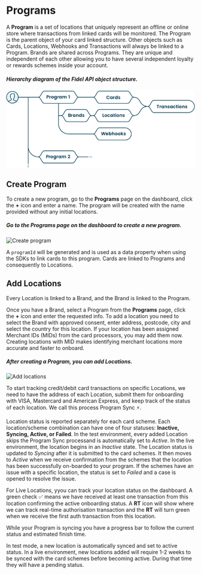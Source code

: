 # Programs

A **Program** is a set of locations that uniquely represent an offline or online store where transactions from linked cards will be monitored. The Program is the parent object of your card linked structure. Other objects such as Cards, Locations, Webhooks and Transactions will always be linked to a Program. Brands are shared across Programs. They are unique and independent of each other allowing you to have several independent loyalty or rewards schemes inside your account.

##### Hierarchy diagram of the Fidel API object structure.

![Programs structure diagram](../assets/images/programs_diagram_2020.png "Programs structure diagram")

## Create Program
To create a new program, go to the **Programs** page on the dashboard, click the **+** icon and enter a name. The program will be created with the name provided without any initial locations.

##### Go to the Programs page on the dashboard to create a new program.

![Create program](https://docs.fidel.uk/assets/images/create-program.png "Create program")

A `programId` will be generated and is used as a data property when using the SDKs to link cards to this program. Cards are linked to Programs and consequently to Locations.

## Add Locations
Every Location is linked to a Brand, and the Brand is linked to the Program.

Once you have a Brand, select a Program from the **Programs** page, click the **+** icon and enter the requested info. To add a location you need to select the Brand with approved consent, enter address, postcode, city and select the country for this location.  If your location has been assigned Merchant IDs (MIDs) from the card processors, you may add them now.  Creating locations with MID makes identifying merchant locations more accurate and faster to onboard.

##### After creating a Program, you can add Locations.

![Add locations](https://docs.fidel.uk/assets/images/add-locations.png "Add locations")

To start tracking credit/debit card transactions on specific Locations, we need to have the address of each Location, submit them for onboarding with VISA, Mastercard and American Express, and keep track of the status of each location. 
We call this process Program Sync ⚡️.

Location status is reported separately for each card scheme.  Each location/scheme combination can have one of four statuses: **Inactive, Syncing, Active, or Failed**. 
In the test environment, every added Location skips the Program Sync processand is automatically set to *Active*.
In the live environment, the location begins in an *Inactive* state. The Location status is updated to *Syncing* after it is  submitted to the card schemes. It then moves to *Active* when we receive confirmation from the schemes that the location has been successfully on-boarded to your program. If the schemes have an issue with a specific location, the status is set to *Failed* and a case is opened to resolve the issue.

For Live Locations, yyou can track your location status on the dashboard. A green check ✅ means we have received at least one transaction from this location confirming the active onboarding status. A **RT** icon will show where we can track real-time authorisation transaction and the **RT** will turn green when we receive the first auth transaction from this location.

While your Program is syncing you have a progress bar to follow the current status and estimated finish time.

In test mode, a new location is automatically synced and set to active status. In a live environment, new locations added will require 1-2 weeks to be synced with the card schemes before becoming active. During that time they will have a pending status.
